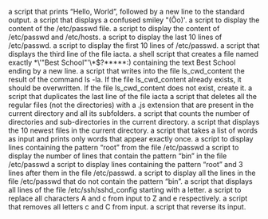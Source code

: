 a script that prints “Hello, World”, followed by a new line to the standard output.
a script that displays a confused smiley "(Ôo)'.
a script to display the content of the /etc/passwd file.
a script to display the content of /etc/passwd and /etc/hosts.
a script to display the last 10 lines of /etc/passwd.
a script to display the first 10 lines of /etc/passwd.
a script that displays the third line of the file iacta.
a shell script that creates a file named exactly \*\\'"Best School"\'\\*$\?\*\*\*\*\*:) containing the text Best School ending by a new line.
 a script that writes into the file ls_cwd_content the result of the command ls -la. If the file ls_cwd_content already exists, it should be overwritten. If the file ls_cwd_content does not exist, create it.
a script that duplicates the last line of the file iacta
a script that deletes all the regular files (not the directories) with a .js extension that are present in the current directory and all its subfolders.
 a script that counts the number of directories and sub-directories in the current directory.
a script that displays the 10 newest files in the current directory.
a script that takes a list of words as input and prints only words that appear exactly once.
a script to display lines containing the pattern “root” from the file /etc/passwd
a script to display the number of lines that contain the pattern “bin” in the file /etc/passwd
a script to display lines containing the pattern “root” and 3 lines after them in the file /etc/passwd.
a script to display all the lines in the file /etc/passwd that do not contain the pattern “bin”.
a script that displays all lines of the file /etc/ssh/sshd_config starting with a letter.
a script to replace all characters A and c from input to Z and e respectively.
a script that removes all letters c and C from input.
a script that reverse its input.
